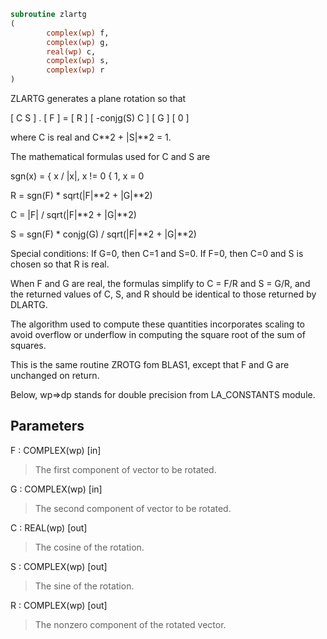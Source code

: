 ```fortran
subroutine zlartg
(
        complex(wp) f,
        complex(wp) g,
        real(wp) c,
        complex(wp) s,
        complex(wp) r
)
```

ZLARTG generates a plane rotation so that

[  C         S  ] . [ F ]  =  [ R ]
[ -conjg(S)  C  ]   [ G ]     [ 0 ]

where C is real and C**2 + |S|**2 = 1.

The mathematical formulas used for C and S are

sgn(x) = {  x / |x|,   x != 0
{  1,         x  = 0

R = sgn(F) * sqrt(|F|**2 + |G|**2)

C = |F| / sqrt(|F|**2 + |G|**2)

S = sgn(F) * conjg(G) / sqrt(|F|**2 + |G|**2)

Special conditions:
If G=0, then C=1 and S=0.
If F=0, then C=0 and S is chosen so that R is real.

When F and G are real, the formulas simplify to C = F/R and
S = G/R, and the returned values of C, S, and R should be
identical to those returned by DLARTG.

The algorithm used to compute these quantities incorporates scaling
to avoid overflow or underflow in computing the square root of the
sum of squares.

This is the same routine ZROTG fom BLAS1, except that
F and G are unchanged on return.

Below, wp=>dp stands for double precision from LA_CONSTANTS module.

## Parameters
F : COMPLEX(wp) [in]
> The first component of vector to be rotated.

G : COMPLEX(wp) [in]
> The second component of vector to be rotated.

C : REAL(wp) [out]
> The cosine of the rotation.

S : COMPLEX(wp) [out]
> The sine of the rotation.

R : COMPLEX(wp) [out]
> The nonzero component of the rotated vector.
